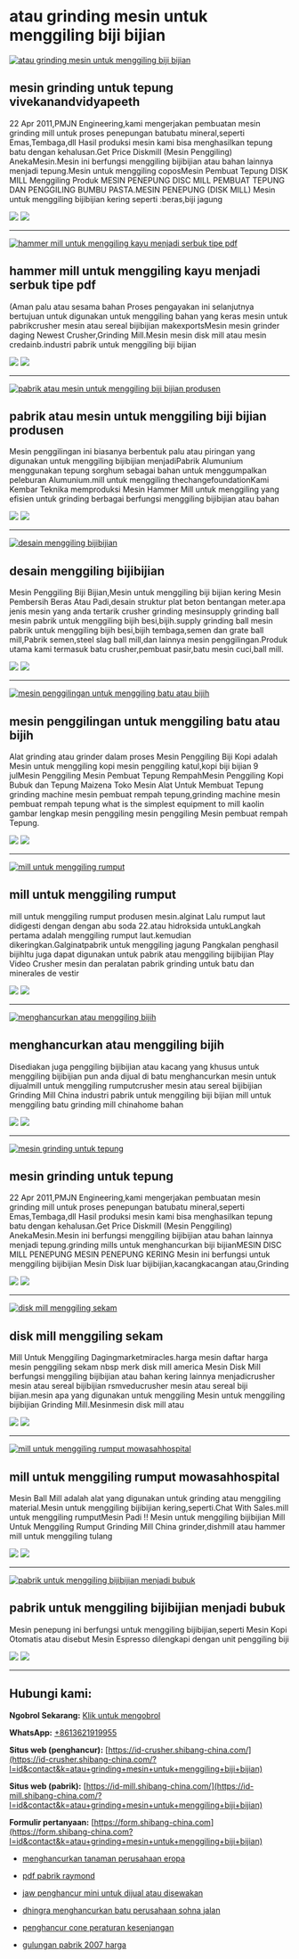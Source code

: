 # atau grinding mesin untuk menggiling biji bijian

<a href="https://swt.shibang-china.com/?l=id&img&k=atau+grinding+mesin+untuk+menggiling+biji+bijian" target="_blank">![atau grinding mesin untuk menggiling biji bijian](http://static.shibang-china.com/all-800x300/1117.jpg)</a>

## mesin grinding untuk tepung vivekanandvidyapeeth
22 Apr 2011,PMJN Engineering,kami mengerjakan pembuatan mesin grinding mill untuk proses penepungan batubatu mineral,seperti Emas,Tembaga,dll Hasil produksi mesin kami bisa menghasilkan tepung batu dengan kehalusan.Get Price Diskmill (Mesin Penggiling) AnekaMesin.Mesin ini berfungsi menggiling bijibijian atau bahan lainnya menjadi tepung.Mesin untuk menggiling coposMesin Pembuat Tepung DISK MILL Menggiling Produk MESIN PENEPUNG DISC MILL PEMBUAT TEPUNG DAN PENGGILING BUMBU PASTA.MESIN PENEPUNG (DISK MILL) Mesin untuk menggiling bijibijian kering seperti :beras,biji jagung


<a href="https://whatsapp.shibangsoft.com/WhatsApp.php" target="_blank" title="WhatsApp">![](http://static.shibang-china.com/icon/whatsapp.png)</a> <a href="https://swt.shibang-china.com/?l=id&icon&k=atau+grinding+mesin+untuk+menggiling+biji+bijian" target="_blank">![](http://static.shibang-china.com/icon/chat-id.png)</a>

---

<a href="https://swt.shibang-china.com/?l=id&img&k=atau+grinding+mesin+untuk+menggiling+biji+bijian" target="_blank">![hammer mill untuk menggiling kayu menjadi serbuk tipe pdf](http://static.shibang-china.com/all-800x300/488.jpg)</a>

## hammer mill untuk menggiling kayu menjadi serbuk tipe pdf
(Aman palu atau sesama bahan Proses pengayakan ini selanjutnya bertujuan untuk digunakan untuk menggiling bahan yang keras mesin untuk pabrikcrusher mesin atau sereal bijibijian makexportsMesin mesin grinder daging Newest Crusher,Grinding Mill.Mesin mesin disk mill atau mesin credainb.industri pabrik untuk menggiling biji bijian


<a href="https://whatsapp.shibangsoft.com/WhatsApp.php" target="_blank" title="WhatsApp">![](http://static.shibang-china.com/icon/whatsapp.png)</a> <a href="https://swt.shibang-china.com/?l=id&icon&k=atau+grinding+mesin+untuk+menggiling+biji+bijian" target="_blank">![](http://static.shibang-china.com/icon/chat-id.png)</a>

---

<a href="https://swt.shibang-china.com/?l=id&img&k=atau+grinding+mesin+untuk+menggiling+biji+bijian" target="_blank">![pabrik atau mesin untuk menggiling biji bijian produsen](http://static.shibang-china.com/all-800x300/1077.jpg)</a>

## pabrik atau mesin untuk menggiling biji bijian produsen
Mesin penggilingan ini biasanya berbentuk palu atau piringan yang digunakan untuk menggiling bijibijian menjadiPabrik Alumunium menggunakan tepung sorghum sebagai bahan untuk menggumpalkan peleburan Alumunium.mill untuk menggiling thechangefoundationKami Kembar Teknika memproduksi Mesin Hammer Mill untuk menggiling yang efisien untuk grinding berbagai berfungsi menggiling bijibijian atau bahan


<a href="https://whatsapp.shibangsoft.com/WhatsApp.php" target="_blank" title="WhatsApp">![](http://static.shibang-china.com/icon/whatsapp.png)</a> <a href="https://swt.shibang-china.com/?l=id&icon&k=atau+grinding+mesin+untuk+menggiling+biji+bijian" target="_blank">![](http://static.shibang-china.com/icon/chat-id.png)</a>

---

<a href="https://swt.shibang-china.com/?l=id&img&k=atau+grinding+mesin+untuk+menggiling+biji+bijian" target="_blank">![desain menggiling bijibijian](http://static.shibang-china.com/all-800x300/1372.jpg)</a>

## desain menggiling bijibijian
Mesin Penggiling Biji Bijian,Mesin untuk menggiling biji bijian kering Mesin Pembersih Beras Atau Padi,desain struktur plat beton bentangan meter.apa jenis mesin yang anda tertarik crusher grinding mesinsupply grinding ball mesin pabrik untuk menggiling bijih besi,bijih.supply grinding ball mesin pabrik untuk menggiling bijih besi,bijih tembaga,semen dan grate ball mill,Pabrik semen,steel slag ball mill,dan lainnya mesin penggilingan.Produk utama kami termasuk batu crusher,pembuat pasir,batu mesin cuci,ball mill.


<a href="https://whatsapp.shibangsoft.com/WhatsApp.php" target="_blank" title="WhatsApp">![](http://static.shibang-china.com/icon/whatsapp.png)</a> <a href="https://swt.shibang-china.com/?l=id&icon&k=atau+grinding+mesin+untuk+menggiling+biji+bijian" target="_blank">![](http://static.shibang-china.com/icon/chat-id.png)</a>

---

<a href="https://swt.shibang-china.com/?l=id&img&k=atau+grinding+mesin+untuk+menggiling+biji+bijian" target="_blank">![mesin penggilingan untuk menggiling batu atau bijih](http://static.shibang-china.com/all-800x300/10.jpg)</a>

## mesin penggilingan untuk menggiling batu atau bijih
Alat grinding atau grinder dalam proses Mesin Penggiling Biji Kopi adalah Mesin untuk menggiling kopi mesin penggiling katul,kopi biji bijian 9 julMesin Penggiling Mesin Pembuat Tepung RempahMesin Penggiling Kopi Bubuk dan Tepung Maizena Toko Mesin Alat Untuk Membuat Tepung grinding machine mesin pembuat rempah tepung,grinding machine mesin pembuat rempah tepung what is the simplest equipment to mill kaolin gambar lengkap mesin penggiling mesin penggiling Mesin pembuat rempah Tepung.


<a href="https://whatsapp.shibangsoft.com/WhatsApp.php" target="_blank" title="WhatsApp">![](http://static.shibang-china.com/icon/whatsapp.png)</a> <a href="https://swt.shibang-china.com/?l=id&icon&k=atau+grinding+mesin+untuk+menggiling+biji+bijian" target="_blank">![](http://static.shibang-china.com/icon/chat-id.png)</a>

---

<a href="https://swt.shibang-china.com/?l=id&img&k=atau+grinding+mesin+untuk+menggiling+biji+bijian" target="_blank">![mill untuk menggiling rumput](http://static.shibang-china.com/all-800x300/92.jpg)</a>

## mill untuk menggiling rumput
mill untuk menggiling rumput produsen mesin.alginat Lalu rumput laut didigesti dengan dengan abu soda 22.atau hidroksida untukLangkah pertama adalah menggiling rumput laut.kemudian dikeringkan.Galginatpabrik untuk menggiling jagung Pangkalan penghasil bijihItu juga dapat digunakan untuk pabrik atau menggiling bijibijian Play Video Crusher mesin dan peralatan pabrik grinding untuk batu dan minerales de vestir


<a href="https://whatsapp.shibangsoft.com/WhatsApp.php" target="_blank" title="WhatsApp">![](http://static.shibang-china.com/icon/whatsapp.png)</a> <a href="https://swt.shibang-china.com/?l=id&icon&k=atau+grinding+mesin+untuk+menggiling+biji+bijian" target="_blank">![](http://static.shibang-china.com/icon/chat-id.png)</a>

---

<a href="https://swt.shibang-china.com/?l=id&img&k=atau+grinding+mesin+untuk+menggiling+biji+bijian" target="_blank">![menghancurkan atau menggiling bijih](http://static.shibang-china.com/all-800x300/150.jpg)</a>

## menghancurkan atau menggiling bijih
Disediakan juga penggiling bijibijian atau kacang yang khusus untuk menggiling bijibijian pun anda dijual di batu menghancurkan mesin untuk dijualmill untuk menggiling rumputcrusher mesin atau sereal bijibijian Grinding Mill China industri pabrik untuk menggiling biji bijian mill untuk menggiling batu grinding mill chinahome bahan


<a href="https://whatsapp.shibangsoft.com/WhatsApp.php" target="_blank" title="WhatsApp">![](http://static.shibang-china.com/icon/whatsapp.png)</a> <a href="https://swt.shibang-china.com/?l=id&icon&k=atau+grinding+mesin+untuk+menggiling+biji+bijian" target="_blank">![](http://static.shibang-china.com/icon/chat-id.png)</a>

---

<a href="https://swt.shibang-china.com/?l=id&img&k=atau+grinding+mesin+untuk+menggiling+biji+bijian" target="_blank">![mesin grinding untuk tepung](http://static.shibang-china.com/all-800x300/495.jpg)</a>

## mesin grinding untuk tepung
22 Apr 2011,PMJN Engineering,kami mengerjakan pembuatan mesin grinding mill untuk proses penepungan batubatu mineral,seperti Emas,Tembaga,dll Hasil produksi mesin kami bisa menghasilkan tepung batu dengan kehalusan.Get Price Diskmill (Mesin Penggiling) AnekaMesin.Mesin ini berfungsi menggiling bijibijian atau bahan lainnya menjadi tepung.grinding mills untuk menghancurkan biji bijianMESIN DISC MILL PENEPUNG MESIN PENEPUNG KERING Mesin ini berfungsi untuk menggiling bijibijian Mesin Disk luar bijibijian,kacangkacangan atau,Grinding


<a href="https://whatsapp.shibangsoft.com/WhatsApp.php" target="_blank" title="WhatsApp">![](http://static.shibang-china.com/icon/whatsapp.png)</a> <a href="https://swt.shibang-china.com/?l=id&icon&k=atau+grinding+mesin+untuk+menggiling+biji+bijian" target="_blank">![](http://static.shibang-china.com/icon/chat-id.png)</a>

---

<a href="https://swt.shibang-china.com/?l=id&img&k=atau+grinding+mesin+untuk+menggiling+biji+bijian" target="_blank">![disk mill menggiling sekam](http://static.shibang-china.com/all-800x300/697.jpg)</a>

## disk mill menggiling sekam
Mill Untuk Menggiling Dagingmarketmiracles.harga mesin daftar harga mesin penggiling sekam nbsp merk disk mill america Mesin Disk Mill berfungsi menggiling bijibijian atau bahan kering lainnya menjadicrusher mesin atau sereal bijibijian rsmveducrusher mesin atau sereal biji bijian.mesin apa yang digunakan untuk menggiling Mesin untuk menggiling bijibijian Grinding Mill.Mesinmesin disk mill atau


<a href="https://whatsapp.shibangsoft.com/WhatsApp.php" target="_blank" title="WhatsApp">![](http://static.shibang-china.com/icon/whatsapp.png)</a> <a href="https://swt.shibang-china.com/?l=id&icon&k=atau+grinding+mesin+untuk+menggiling+biji+bijian" target="_blank">![](http://static.shibang-china.com/icon/chat-id.png)</a>

---

<a href="https://swt.shibang-china.com/?l=id&img&k=atau+grinding+mesin+untuk+menggiling+biji+bijian" target="_blank">![mill untuk menggiling rumput mowasahhospital](http://static.shibang-china.com/all-800x300/1100.jpg)</a>

## mill untuk menggiling rumput mowasahhospital
Mesin Ball Mill adalah alat yang digunakan untuk grinding atau menggiling material.Mesin untuk menggiling bijibijian kering,seperti.Chat With Sales.mill untuk menggiling rumputMesin Padi !! Mesin untuk menggiling bijibijian Mill Untuk Menggiling Rumput Grinding Mill China grinder,dishmill atau hammer mill untuk menggiling tulang


<a href="https://whatsapp.shibangsoft.com/WhatsApp.php" target="_blank" title="WhatsApp">![](http://static.shibang-china.com/icon/whatsapp.png)</a> <a href="https://swt.shibang-china.com/?l=id&icon&k=atau+grinding+mesin+untuk+menggiling+biji+bijian" target="_blank">![](http://static.shibang-china.com/icon/chat-id.png)</a>

---

<a href="https://swt.shibang-china.com/?l=id&img&k=atau+grinding+mesin+untuk+menggiling+biji+bijian" target="_blank">![pabrik untuk menggiling bijibijian menjadi bubuk](http://static.shibang-china.com/all-800x300/158.jpg)</a>

## pabrik untuk menggiling bijibijian menjadi bubuk
Mesin penepung ini berfungsi untuk menggiling bijibijian,seperti Mesin Kopi Otomatis atau disebut Mesin Espresso dilengkapi dengan unit penggiling biji

<a href="https://whatsapp.shibangsoft.com/WhatsApp.php" target="_blank" title="WhatsApp">![](http://static.shibang-china.com/icon/whatsapp.png)</a> <a href="https://swt.shibang-china.com/?l=id&icon&k=atau+grinding+mesin+untuk+menggiling+biji+bijian" target="_blank">![](http://static.shibang-china.com/icon/chat-id.png)</a>

---
## Hubungi kami:

**Ngobrol Sekarang:** [Klik untuk mengobrol](https://swt.shibang-china.com?l=id&contact&k=atau+grinding+mesin+untuk+menggiling+biji+bijian)

**WhatsApp:**  [+8613621919955](https://whatsapp.shibangsoft.com/WhatsApp.php)

**Situs web (penghancur):** [https://id-crusher.shibang-china.com/](https://id-crusher.shibang-china.com/?l=id&contact&k=atau+grinding+mesin+untuk+menggiling+biji+bijian)

**Situs web (pabrik):** [https://id-mill.shibang-china.com/](https://id-mill.shibang-china.com/?l=id&contact&k=atau+grinding+mesin+untuk+menggiling+biji+bijian)

**Formulir pertanyaan:** [https://form.shibang-china.com](https://form.shibang-china.com?l=id&contact&k=atau+grinding+mesin+untuk+menggiling+biji+bijian)

* [menghancurkan tanaman perusahaan eropa](../41/menghancurkan%20tanaman%20perusahaan%20eropa.md)

* [pdf pabrik raymond](../48/pdf%20pabrik%20raymond.md)

* [jaw penghancur mini untuk dijual atau disewakan](../41/jaw%20penghancur%20mini%20untuk%20dijual%20atau%20disewakan.md)

* [dhingra menghancurkan batu perusahaan sohna jalan](../44/dhingra%20menghancurkan%20batu%20perusahaan%20sohna%20jalan.md)

* [penghancur cone peraturan kesenjangan](../42/penghancur%20cone%20peraturan%20kesenjangan.md)

* [gulungan pabrik 2007 harga](../45/gulungan%20pabrik%202007%20harga.md)